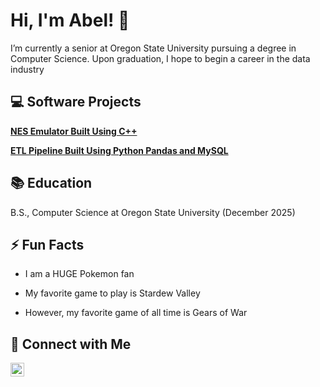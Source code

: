 <h1>Hi, I'm Abel! 👋</h1>

I’m currently a senior at Oregon State University pursuing a degree in Computer Science. Upon graduation, I hope to begin a career in the data industry

<h2>💻 Software  Projects</h2>

<b>[NES Emulator Built Using C++](https://github.com/abeljsanchez)</b>
  
<b>[ETL Pipeline Built Using Python Pandas and MySQL](https://github.com/abeljsanchez)</b>
    
<h2>📚 Education</h2>

B.S., Computer Science at Oregon State University (December 2025)

<h2>⚡ Fun Facts</h2>

- I am a HUGE Pokemon fan
  
- My favorite game to play is Stardew Valley
  
- However, my favorite game of all time is Gears of War 
  
<h2>📱 Connect with Me</h2>

[<img align="left" alt="AbelSanchez | LinkedIn" width="22px" src="https://cdn.jsdelivr.net/npm/simple-icons@v3/icons/linkedin.svg" />][linkedin]

[linkedin]: https://www.linkedin.com/in/abeljsanchez/
